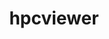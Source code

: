 ---
title: "hpcviewer"
layout: cache
categories: [package, develop-2024-03-03]
meta: {"versions": ["2023.07"], "compilers": ["gcc@=11.4.0", "gcc@=9.4.0"], "oss": ["ubuntu20.04", "ubuntu22.04"], "platforms": ["linux"], "targets": ["neoverse_v1", "neoverse_v2", "ppc64le", "x86_64_v3"], "stacks": ["e4s", "e4s-neoverse-v2", "e4s-neoverse_v1", "e4s-power", "e4s-rocm-external", "root"], "num_specs": 4, "num_specs_by_stack": {"root": 4, "e4s-power": 1, "e4s-neoverse_v1": 1, "e4s-neoverse-v2": 1, "e4s": 1, "e4s-rocm-external": 1}}
spec_details: [{"hash": "lr44ubqrono2qliiwvu3k6sddlac7tto", "compiler": "gcc@=9.4.0", "versions": ["2023.07"], "os": "ubuntu20.04", "platform": "linux", "target": "ppc64le", "variants": ["build_system=generic"], "stacks": ["root", "e4s-power"], "size": "-", "tarball": "https://binaries.spack.io/releases/develop-2024-03-03/build_cache/linux-ubuntu20.04-ppc64le/gcc-9.4.0/hpcviewer-2023.07/linux-ubuntu20.04-ppc64le-gcc-9.4.0-hpcviewer-2023.07-lr44ubqrono2qliiwvu3k6sddlac7tto.spack"}, {"hash": "2q36dsemgxllfffaurkb7x6oew7xnons", "compiler": "gcc@=11.4.0", "versions": ["2023.07"], "os": "ubuntu22.04", "platform": "linux", "target": "neoverse_v1", "variants": ["build_system=generic"], "stacks": ["e4s-neoverse_v1", "root"], "size": "-", "tarball": "https://binaries.spack.io/releases/develop-2024-03-03/build_cache/linux-ubuntu22.04-neoverse_v1/gcc-11.4.0/hpcviewer-2023.07/linux-ubuntu22.04-neoverse_v1-gcc-11.4.0-hpcviewer-2023.07-2q36dsemgxllfffaurkb7x6oew7xnons.spack"}, {"hash": "kch3t726ttwuf4cjoyk4flc5dflyxpxs", "compiler": "gcc@=11.4.0", "versions": ["2023.07"], "os": "ubuntu22.04", "platform": "linux", "target": "neoverse_v2", "variants": ["build_system=generic"], "stacks": ["root", "e4s-neoverse-v2"], "size": "-", "tarball": "https://binaries.spack.io/releases/develop-2024-03-03/build_cache/linux-ubuntu22.04-neoverse_v2/gcc-11.4.0/hpcviewer-2023.07/linux-ubuntu22.04-neoverse_v2-gcc-11.4.0-hpcviewer-2023.07-kch3t726ttwuf4cjoyk4flc5dflyxpxs.spack"}, {"hash": "4ekdhyppdomhho2hs6ekhlpbfp4u62uy", "compiler": "gcc@=11.4.0", "versions": ["2023.07"], "os": "ubuntu22.04", "platform": "linux", "target": "x86_64_v3", "variants": ["build_system=generic"], "stacks": ["e4s", "root", "e4s-rocm-external"], "size": "-", "tarball": "https://binaries.spack.io/releases/develop-2024-03-03/build_cache/linux-ubuntu22.04-x86_64_v3/gcc-11.4.0/hpcviewer-2023.07/linux-ubuntu22.04-x86_64_v3-gcc-11.4.0-hpcviewer-2023.07-4ekdhyppdomhho2hs6ekhlpbfp4u62uy.spack"}]
---